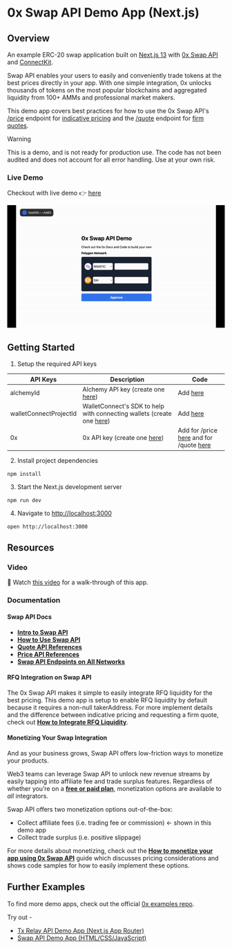 # 0x Swap API Demo App (Next.js)

## Overview

An example ERC-20 swap application built on [Next.js 13](https://nextjs.org/) with [0x Swap API](https://0x.org/docs/0x-swap-api/introduction) and [ConnectKit](https://docs.family.co/connectkit#connectkit).

Swap API enables your users to easily and conveniently trade tokens at the best prices directly in your app. With one simple integration, 0x unlocks thousands of tokens on the most popular blockchains and aggregated liquidity from 100+ AMMs and professional market makers.

This demo app covers best practices for how to use the 0x Swap API's [/price](https://0x.org/docs/0x-swap-api/api-references/get-swap-v1-price) endpoint for [indicative pricing](https://0x.org/docs/0x-swap-api/guides/accessing-rfq-liquidity/how-to-integrate-rfq-liquidity#1-indicative-pricing) and the [/quote](https://0x.org/docs/0x-swap-api/api-references/get-swap-v1-quote) endpoint for [firm quotes](https://0x.org/docs/0x-swap-api/guides/accessing-rfq-liquidity/how-to-integrate-rfq-liquidity#2-firm-quotes).

> [!WARNING]  
> This is a demo, and is not ready for production use. The code has not been audited and does not account for all error handling. Use at your own risk.

### Live Demo

Checkout with live demo 👉 [here](https://0x-nextjs-demo-app-git-main-0x-eng.vercel.app/)

![](https://raw.githubusercontent.com/0xProject/0x-nextjs-demo-app/main/public/demo.gif)

## Getting Started

1. Setup the required API keys

| **API Keys**           | **Description**                                                                                                        | **Code**                                                                                                                                                                                                        |
| ---------------------- | ---------------------------------------------------------------------------------------------------------------------- | --------------------------------------------------------------------------------------------------------------------------------------------------------------------------------------------------------------- |
| alchemyId              | Alchemy API key (create one [here](https://docs.alchemy.com/docs/alchemy-quickstart-guide#1key-create-an-alchemy-key)) | Add [here](https://github.com/0xProject/0x-nextjs-demo-app/blob/main/pages/_app.tsx#L14)                                                                                                                        |
| walletConnectProjectId | WalletConnect's SDK to help with connecting wallets (create one [here](https://cloud.walletconnect.com/sign-in))       | Add [here](https://github.com/0xProject/0x-nextjs-demo-app/blob/main/pages/_app.tsx#L15)                                                                                                                        |
| 0x                     | 0x API key (create one [here](https://0x.org/docs/introduction/getting-started))                                       | Add for /price [here](https://github.com/0xProject/0x-nextjs-demo-app/blob/main/pages/api/price.ts#L18) and for /quote [here](https://github.com/0xProject/0x-nextjs-demo-app/blob/main/pages/api/quote.ts#L18) |

2. Install project dependencies

```
npm install
```

3. Start the Next.js development server

```
npm run dev
```

4. Navigate to [http://localhost:3000](http://localhost:3000)

```
open http://localhost:3000
```

## Resources

### Video

🎥 Watch [this video](https://www.youtube.com/watch?v=P1ECx9zKQiU) for a walk-through of this app.

### Documentation

#### Swap API Docs

- [**Intro to Swap API**](https://0x.org/docs/0x-swap-api/introduction)
- [**How to Use Swap API**](https://0x.org/docs/0x-swap-api/guides/swap-tokens-with-0x-swap-api)
- [**Quote API References**](https://0x.org/docs/0x-swap-api/api-references/get-swap-v1-quote)
- [**Price API References**](https://0x.org/docs/0x-swap-api/api-references/get-swap-v1-price)
- [**Swap API Endpoints on All Networks**](https://0x.org/docs/introduction/0x-cheat-sheet)

#### RFQ Integration on Swap API

The 0x Swap API makes it simple to easily integrate RFQ liquidity for the best pricing. This demo app is setup to enable RFQ liquidity by default because it requires a non-null takerAddress. For more implement details and the difference between indicative pricing and requesting a firm quote, check out [**How to Integrate RFQ Liquidity**](https://0x.org/docs/0x-swap-api/guides/accessing-rfq-liquidity/how-to-integrate-rfq-liquidity). 

#### Monetizing Your Swap Integration

And as your business grows, Swap API offers low-friction ways to monetize your products.

Web3 teams can leverage Swap API to unlock new revenue streams by easily tapping into affiliate fee and trade surplus features. Regardless of whether you’re on a [**free or paid plan**](https://0x.org/pricing), monetization options are available to *all* integrators.

Swap API offers two monetization options out-of-the-box:
* Collect affiliate fees (i.e. trading fee or commission) <- shown in this demo app
* Collect trade surplus (i.e. positive slippage)

For more details about monetizing, check out the [**How to monetize your app using 0x Swap API**](https://0x.org/docs/0x-swap-api/guides/monetize-your-app-using-swap) guide which discusses pricing considerations and shows code samples for how to easily implement these options.

## Further Examples

To find more demo apps, check out the official [0x examples repo](https://github.com/0xProject/0x-examples).

Try out - 

- [Tx Relay API Demo App (Next.js App Router)](https://github.com/0xProject/0x-examples/tree/main/tx-relay-next-app)
- [Swap API Demo App (HTML/CSS/JavaScript)](https://github.com/0xProject/swap-demo-tutorial)


